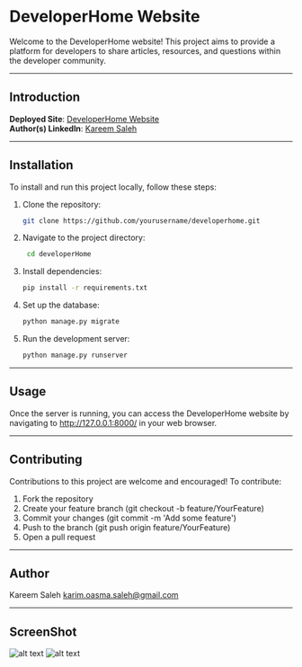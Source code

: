 
# DeveloperHome Website

Welcome to the DeveloperHome website! This project aims to provide a platform for developers to share articles, resources, and questions within the developer community.

---

## Introduction

**Deployed Site**: [DeveloperHome Website](https://KareemOsama.pythonanywhere.com)  
**Author(s) LinkedIn**: [Kareem Saleh](https://www.linkedin.com/in/kareem-osama-9b2b31278/)

---

## Installation

To install and run this project locally, follow these steps:

1. Clone the repository:
   ```bash
   git clone https://github.com/yourusername/developerhome.git

2. Navigate to the project directory:
   ```bash
    cd developerHome

3. Install dependencies:
    ```bash
    pip install -r requirements.txt

4. Set up the database:
    ```bash
    python manage.py migrate

5. Run the development server:
    ```bash
    python manage.py runserver

---
## Usage

Once the server is running, you can access the DeveloperHome website by navigating to http://127.0.0.1:8000/ in your web browser.

---

## Contributing

Contributions to this project are welcome and encouraged! To contribute:

1. Fork the repository
2. Create your feature branch (git checkout -b feature/YourFeature)
3. Commit your changes (git commit -m 'Add some feature')
4. Push to the branch (git push origin feature/YourFeature)
5. Open a pull request

---

## Author

Kareem Saleh <karim.oasma.saleh@gmail.com>

---

## ScreenShot

![alt text](/static/images/Portfolio_Screenshot_1.png) ![alt text](/static/images/Portfolio_Screenshot_2.png)
